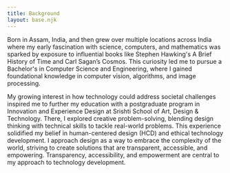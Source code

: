 ```yaml
---
title: Background
layout: base.njk
---
```


Born in Assam, India, and then grew over multiple locations across India where my early fascination with science, computers, and mathematics was sparked by exposure to influential books like Stephen Hawking's A Brief History of Time and Carl Sagan’s Cosmos. This curiosity led me to pursue a Bachelor's in Computer Science and Engineering, where I gained foundational knowledge in computer vision, algorithms, and image processing.

My growing interest in how technology could address societal challenges inspired me to further my education with a postgraduate program in Innovation and Experience Design at Srishti School of Art, Design & Technology. There, I explored creative problem-solving, blending design thinking with technical skills to tackle real-world problems. This experience solidified my belief in human-centered design (HCD) and ethical technology development. I approach design as a way to embrace the complexity of the world, striving to create solutions that are transparent, accessible, and empowering. Transparency, accessibility, and empowerment are central to my approach to technology development.